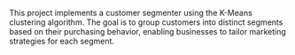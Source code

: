 This project implements a customer segmenter using the K-Means clustering algorithm. The goal is to group customers into distinct segments based on their purchasing behavior, enabling businesses to tailor marketing strategies for each segment.
